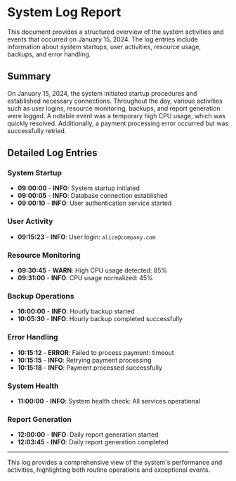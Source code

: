 # System Log Report

This document provides a structured overview of the system activities and events that occurred on January 15, 2024. The log entries include information about system startups, user activities, resource usage, backups, and error handling.

## Summary

On January 15, 2024, the system initiated startup procedures and established necessary connections. Throughout the day, various activities such as user logins, resource monitoring, backups, and report generation were logged. A notable event was a temporary high CPU usage, which was quickly resolved. Additionally, a payment processing error occurred but was successfully retried.

## Detailed Log Entries

### System Startup

- **09:00:00** - **INFO**: System startup initiated
- **09:00:05** - **INFO**: Database connection established
- **09:00:10** - **INFO**: User authentication service started

### User Activity

- **09:15:23** - **INFO**: User login: `alice@company.com`

### Resource Monitoring

- **09:30:45** - **WARN**: High CPU usage detected: 85%
- **09:31:00** - **INFO**: CPU usage normalized: 45%

### Backup Operations

- **10:00:00** - **INFO**: Hourly backup started
- **10:05:30** - **INFO**: Hourly backup completed successfully

### Error Handling

- **10:15:12** - **ERROR**: Failed to process payment: timeout
- **10:15:15** - **INFO**: Retrying payment processing
- **10:15:18** - **INFO**: Payment processed successfully

### System Health

- **11:00:00** - **INFO**: System health check: All services operational

### Report Generation

- **12:00:00** - **INFO**: Daily report generation started
- **12:03:45** - **INFO**: Daily report generation completed

---

This log provides a comprehensive view of the system's performance and activities, highlighting both routine operations and exceptional events.